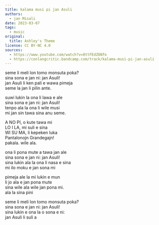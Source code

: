 ```yaml
---
title: kalama musi pi jan Asuli
authors:
  - jan Misali
date: 2023-03-07
tags:
  - music
original:
  title: Ashley's Theme
license: CC BY-NC 4.0
sources:
  - https://www.youtube.com/watch?v=8ttFEdZ6Nfo
  - https://conlangcritic.bandcamp.com/track/kalama-musi-pi-jan-asuli
---
```


seme li meli lon tomo monsuta poka?  \
sina sona e jan ni: jan Asuli!  \
jan Asuli li ken pali e wawa pimeja  \
seme la jan li pilin ante.

suwi lukin la ona li lawa e ale  \
sina sona e jan ni: jan Asuli!  \
tenpo ala la ona li wile musi  \
mi jan sin tawa sina anu seme.

A NO PI, o kute tawa mi  \
LO I LA, mi suli e sina  \
WI SU MA, li kepeken luka  \
Pantalonojn Grandegajn!  \
pakala. wile ala.

ona li pona mute a tawa jan ale  \
sina sona e jan ni: jan Asuli!  \
sina lukin ala la ona li nasa e sina  \
mi ilo moku e jan sona mi

pimeja ale la mi lukin e mun  \
li jo ala e jan pona mute  \
sina wile ala wile jan pona mi.  \
ala la sina pini

seme li meli lon tomo monsuta poka?  \
sina sona e jan ni: jan Asuli!  \
sina lukin e ona la o sona e ni:  \
jan Asuli li suli a
